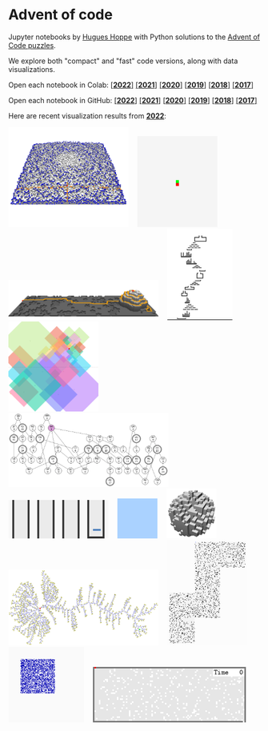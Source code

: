# Advent of code

Jupyter notebooks by [Hugues Hoppe](http://hhoppe.com/) with Python solutions to the
[Advent of Code puzzles](https://adventofcode.com/).

We explore both "compact" and "fast" code versions, along with data visualizations.

Open each notebook in Colab:
<a href="https://colab.research.google.com/github/hhoppe/advent_of_code/blob/main/2022/advent_of_code_2022.ipynb" target="_blank">[**2022**]</a>
<a href="https://colab.research.google.com/github/hhoppe/advent_of_code/blob/main/2021/advent_of_code_2021.ipynb" target="_blank">[**2021**]</a>
<a href="https://colab.research.google.com/github/hhoppe/advent_of_code/blob/main/2020/advent_of_code_2020.ipynb" target="_blank">[**2020**]</a>
<a href="https://colab.research.google.com/github/hhoppe/advent_of_code/blob/main/2019/advent_of_code_2019.ipynb" target="_blank">[**2019**]</a>
<a href="https://colab.research.google.com/github/hhoppe/advent_of_code/blob/main/2018/advent_of_code_2018.ipynb" target="_blank">[**2018**]</a>
<a href="https://colab.research.google.com/github/hhoppe/advent_of_code/blob/main/2017/advent_of_code_2017.ipynb" target="_blank">[**2017**]</a>

Open each notebook in GitHub:
<a href="https://github.com/hhoppe/advent_of_code/blob/main/2022/advent_of_code_2022.ipynb" target="_blank">[**2022**]</a>
<a href="https://github.com/hhoppe/advent_of_code/blob/main/2021/advent_of_code_2021.ipynb" target="_blank">[**2021**]</a>
<a href="https://github.com/hhoppe/advent_of_code/blob/main/2020/advent_of_code_2020.ipynb" target="_blank">[**2020**]</a>
<a href="https://github.com/hhoppe/advent_of_code/blob/main/2019/advent_of_code_2019.ipynb" target="_blank">[**2019**]</a>
<a href="https://github.com/hhoppe/advent_of_code/blob/main/2018/advent_of_code_2018.ipynb" target="_blank">[**2018**]</a>
<a href="https://github.com/hhoppe/advent_of_code/blob/main/2017/advent_of_code_2017.ipynb" target="_blank">[**2017**]</a>

Here are recent visualization results from
<a href="https://github.com/hhoppe/advent_of_code/blob/main/2017/advent_of_code_2022.ipynb" target="_blank">**2022**</a>:

<img src="https://github.com/hhoppe/advent_of_code/raw/main/2022/results/day08e.gif" width="240">&emsp;
<img src="https://github.com/hhoppe/advent_of_code/raw/main/2022/results/day09b.gif" width="160">&emsp;
<img src="https://github.com/hhoppe/advent_of_code/raw/main/2022/results/day12c.gif" width="300">&emsp;
<img src="https://github.com/hhoppe/advent_of_code/raw/main/2022/results/day14.gif" width="130">&emsp;
<img src="https://github.com/hhoppe/advent_of_code/raw/main/2022/results/day15b.gif" width="180">&emsp;
<img src="https://github.com/hhoppe/advent_of_code/raw/main/2022/results/day16b.gif" width="320">&emsp;
<img src="https://github.com/hhoppe/advent_of_code/raw/main/2022/results/day17.gif" width="200">&emsp;
<img src="https://github.com/hhoppe/advent_of_code/raw/main/2022/results/day18a.gif" width="80">&emsp;
<img src="https://github.com/hhoppe/advent_of_code/raw/main/2022/results/day18c.gif" width="100">&emsp;
<img src="https://github.com/hhoppe/advent_of_code/raw/main/2022/results/day21b.png" width="300">&emsp;
<img src="https://github.com/hhoppe/advent_of_code/raw/main/2022/results/day22.gif" width="160">&emsp;
<img src="https://github.com/hhoppe/advent_of_code/raw/main/2022/results/day23.gif" width="151">&emsp;
<img src="https://github.com/hhoppe/advent_of_code/raw/main/2022/results/day24c.gif" width="306">
